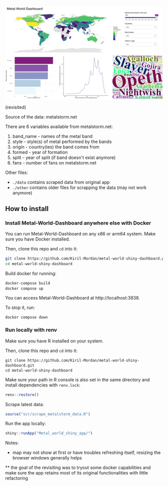 ![](./other/example.png)

(revisited)

Source of the data: metalstorm.net

There are 6 variables available from metalstorm.net:

1. band_name - names of the metal band 
2. style - style(s) of metal performed by the bands
3. origin - country(ies) the band comes from
4. formed - year of formation
5. split - year of split (if band doesn't exist anymore)
6. fans - number of fans on metalstorm.net 


Other files:

* `./data` contains scraped data from original app
* `./other` contains older files for scrapping the data (may not work anymore)


## How to install

### Install Metal-World-Dashboard anywhere else with Docker

You can run Metal-World-Dashboard on any x86 or arm64 system. Make sure you have Docker installed.

Then, clone this repo and `cd` into it:

``` bash
git clone https://github.com/Kiril-Mordan/metal-world-shiny-dashboard.git
cd metal-world-shiny-dashboard
```

Build docker for running: 

``` bash
docker-compose build
docker compose up
```

You can access Metal-World-Dashboard at http://localhost:3838.

To stop it, run:

```
docker compose down
```

### Run locally with renv

Make sure you have R installed on your system.

Then, clone this repo and `cd` into it:

``` 
git clone https://github.com/Kiril-Mordan/metal-world-shiny-dashboard.git
cd metal-world-shiny-dashboard
```

Make sure your path in R console is also set in the same directory and
install dependencies with `renv.lock`:

``` r
renv::restore()
```

Scrape latest data:

``` r
source("scr/scrape_metalstorm_data.R")
```

Run the app locally:

``` r
shiny::runApp("Metal_world_shiny_app/")
```

Notes:

* map may not show at first or have troubles refreshing itself, resizing the browser windows generally helps

** the goal of the revisiting was to tryout some docker capabilities and make sure the app retains most of its original functionalities with little refactoring
